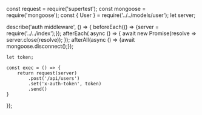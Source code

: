 const request = require('supertest');
const mongoose = require('mongoose');
const { User } = require('../../models/user');
let server;

describe('auth middleware', () => {
    beforeEach(() => {server = require('../../index');});
	afterEach( async () => {
		await new Promise(resolve => server.close(resolve));
	});
	afterAll(async () => {await mongoose.disconnect();});

    let token;

    const exec = () => {
        return request(server)
            .post('/api/users')
            .set('x-auth-token', token)
            .send()
    }
});